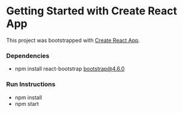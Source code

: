# Getting Started with Create React App

This project was bootstrapped with [Create React App](https://github.com/facebook/create-react-app).

### Dependencies
- npm install react-bootstrap bootstrap@4.6.0

### Run Instructions
- npm install
- npm start